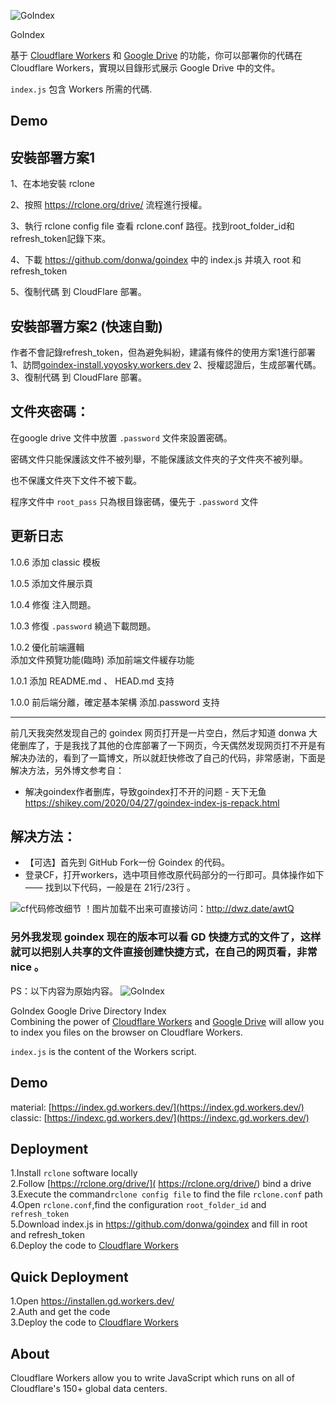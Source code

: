 ![GoIndex](https://raw.githubusercontent.com/jacksonyoyo/goindex-backup/master/themes/logo.png)  

GoIndex

基于 [Cloudflare Workers](https://workers.cloudflare.com/) 和 [Google Drive](https://www.google.com/drive/) 的功能，你可以部署你的代碼在Cloudflare Workers，實現以目錄形式展示 Google Drive 中的文件。

`index.js` 包含 Workers 所需的代碼.  

## Demo


## 安裝部署方案1
1、在本地安裝 rclone

2、按照 https://rclone.org/drive/ 流程進行授權。

3、執行 rclone config file 查看 rclone.conf 路徑。找到root_folder_id和refresh_token記錄下來。

4、下載 https://github.com/donwa/goindex 中的 index.js  并填入 root 和 refresh_token

5、復制代碼 到 CloudFlare 部署。


## 安裝部署方案2 (快速自動)

作者不會記錄refresh_token，但為避免糾紛，建議有條件的使用方案1進行部署
1、訪問[goindex-install.yoyosky.workers.dev](https://goindex-install.yoyosky.workers.dev/) 
2、授權認證后，生成部署代碼。
3、復制代碼 到 CloudFlare 部署。  
## 文件夾密碼：
在google drive 文件中放置 `.password` 文件來設置密碼。  

密碼文件只能保護該文件不被列舉，不能保護該文件夾的子文件夾不被列舉。

也不保護文件夾下文件不被下載。

程序文件中 `root_pass` 只為根目錄密碼，優先于 `.password` 文件

## 更新日志

1.0.6
添加 classic 模板

1.0.5
添加文件展示頁

1.0.4
修復 注入問題。

1.0.3
修復 `.password` 繞過下載問題。

1.0.2 
優化前端邏輯  
添加文件預覽功能(臨時) 
添加前端文件緩存功能 

1.0.1
添加 README.md 、 HEAD.md 支持

1.0.0
前后端分離，確定基本架構 
添加.password 支持 

*********************************************************************************

前几天我突然发现自己的 goindex 网页打开是一片空白，然后才知道 donwa 大佬删库了，于是我找了其他的仓库部署了一下网页，今天偶然发现网页打不开是有解决办法的，看到了一篇博文，所以就赶快修改了自己的代码，非常感谢，下面是解决方法，另外博文参考自：
- 解决goindex作者删库，导致goindex打不开的问题 - 天下无鱼  https://shikey.com/2020/04/27/goindex-index-js-repack.html
## 解决方法：
- 【可选】首先到 GitHub Fork一份 Goindex 的代码。
- 登录CF，打开workers，选中项目修改原代码部分的一行即可。具体操作如下 —— 找到以下代码，一般是在 21行/23行 。

![cf代码修改细节](https://ae01.alicdn.com/kf/U324911b4bfea4f5bbd01d83026575b51d.png)
！图片加载不出来可直接访问：http://dwz.date/awtQ

### 另外我发现 goindex 现在的版本可以看 GD 快捷方式的文件了，这样就可以把别人共享的文件直接创建快捷方式，在自己的网页看，非常 nice 。


PS：以下内容为原始内容。
![GoIndex](https://raw.githubusercontent.com/donwa/goindex/master/themes/logo.png)  
  
GoIndex
Google Drive Directory Index  
Combining the power of [Cloudflare Workers](https://workers.cloudflare.com/) and [Google Drive](https://www.google.com/drive/) will allow you to index you files on the browser on Cloudflare Workers.    

`index.js` is the content of the Workers script.  

## Demo  
material: [https://index.gd.workers.dev/](https://index.gd.workers.dev/)  
classic: [https://indexc.gd.workers.dev/](https://indexc.gd.workers.dev/)  

## Deployment  
1.Install `rclone` software locally  
2.Follow [https://rclone.org/drive/]( https://rclone.org/drive/) bind a drive  
3.Execute the command`rclone config file` to find the file `rclone.conf` path  
4.Open `rclone.conf`,find the configuration `root_folder_id` and `refresh_token`  
5.Download index.js in https://github.com/donwa/goindex and fill in root and refresh_token  
6.Deploy the code to [Cloudflare Workers](https://www.cloudflare.com/)

## Quick Deployment  
1.Open https://installen.gd.workers.dev/  
2.Auth and get the code  
3.Deploy the code to [Cloudflare Workers](https://www.cloudflare.com/)  

## About  
Cloudflare Workers allow you to write JavaScript which runs on all of Cloudflare's 150+ global data centers.  
